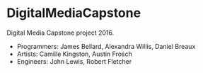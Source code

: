 # DigitalMediaCapstone
Digital Media Capstone project 2016.
- Programmers: James Bellard, Alexandra Willis, Daniel Breaux
- Artists: Camille Kingston, Austin Frosch
- Engineers: John Lewis, Robert Fletcher
